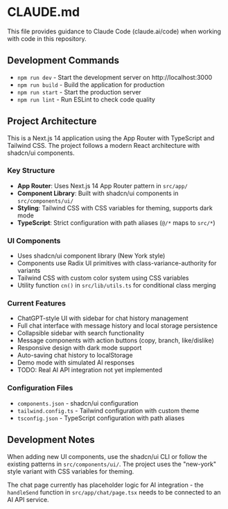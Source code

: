 # CLAUDE.md

This file provides guidance to Claude Code (claude.ai/code) when working with code in this repository.

## Development Commands

- `npm run dev` - Start the development server on http://localhost:3000
- `npm run build` - Build the application for production
- `npm run start` - Start the production server
- `npm run lint` - Run ESLint to check code quality

## Project Architecture

This is a Next.js 14 application using the App Router with TypeScript and Tailwind CSS. The project follows a modern React architecture with shadcn/ui components.

### Key Structure
- **App Router**: Uses Next.js 14 App Router pattern in `src/app/`
- **Component Library**: Built with shadcn/ui components in `src/components/ui/`
- **Styling**: Tailwind CSS with CSS variables for theming, supports dark mode
- **TypeScript**: Strict configuration with path aliases (`@/*` maps to `src/*`)

### UI Components
- Uses shadcn/ui component library (New York style)
- Components use Radix UI primitives with class-variance-authority for variants
- Tailwind CSS with custom color system using CSS variables
- Utility function `cn()` in `src/lib/utils.ts` for conditional class merging

### Current Features
- ChatGPT-style UI with sidebar for chat history management
- Full chat interface with message history and local storage persistence
- Collapsible sidebar with search functionality
- Message components with action buttons (copy, branch, like/dislike)
- Responsive design with dark mode support
- Auto-saving chat history to localStorage
- Demo mode with simulated AI responses
- TODO: Real AI API integration not yet implemented

### Configuration Files
- `components.json` - shadcn/ui configuration
- `tailwind.config.ts` - Tailwind configuration with custom theme
- `tsconfig.json` - TypeScript configuration with path aliases

## Development Notes

When adding new UI components, use the shadcn/ui CLI or follow the existing patterns in `src/components/ui/`. The project uses the "new-york" style variant with CSS variables for theming.

The chat page currently has placeholder logic for AI integration - the `handleSend` function in `src/app/chat/page.tsx` needs to be connected to an AI API service.